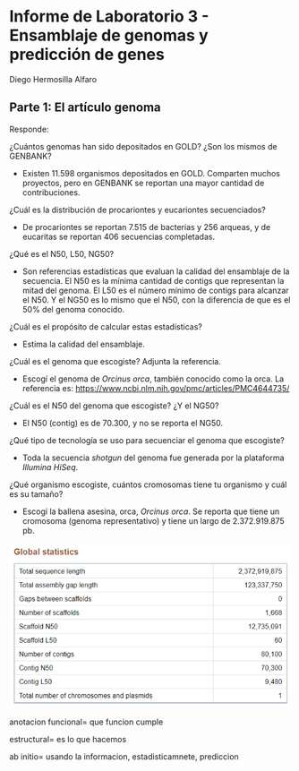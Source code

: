 # Informe de Laboratorio 3 - Ensamblaje de genomas y predicción de genes
Diego Hermosilla Alfaro

## Parte 1: El artículo genoma

Responde:

¿Cuántos genomas han sido depositados en GOLD? ¿Son los mismos de GENBANK?
  - Existen 11.598 organismos depositados en GOLD. Comparten muchos proyectos, pero en GENBANK se reportan una mayor cantidad de contribuciones.
  
¿Cuál es la distribución de procariontes y eucariontes secuenciados?
  - De procariontes se reportan 7.515 de bacterias y 256 arqueas, y de eucaritas se reportan 406 secuencias completadas.
  
¿Qué es el N50, L50, NG50?
  - Son referencias estadísticas que evaluan la calidad del ensamblaje de la secuencia. El N50 es la mínima cantidad de contigs que representan la mitad del genoma. El L50 es el número mínimo de contigs para alcanzar el N50. Y el NG50 es lo mismo que el N50, con la diferencia de que es el 50% del genoma conocido.
  
¿Cuál es el propósito de calcular estas estadísticas?
  - Estima la calidad del ensamblaje.
  
¿Cuál es el genoma que escogiste? Adjunta la referencia.
  - Escogí el genoma de *Orcinus orca*, también conocido como la orca. La referencia es: https://www.ncbi.nlm.nih.gov/pmc/articles/PMC4644735/
  
¿Cuál es el N50 del genoma que escogiste? ¿Y el NG50?
  - El N50 (contig) es de 70.300, y no se reporta el NG50.
  
¿Qué tipo de tecnología se uso para secuenciar el genoma que escogiste?
  - Toda la secuencia *shotgun* del genoma fue generada por la plataforma *Illumina HiSeq*.
  
¿Qué organismo escogiste, cuántos cromosomas tiene tu organismo y cuál es su tamaño?  
  - Escogí la ballena asesina, orca, *Orcinus orca*. Se reporta que tiene un cromosoma (genoma representativo) y tiene un largo de 2.372.919.875 pb. 
  
  
![imagen 1](https://raw.githubusercontent.com/dhermo/lab-3/master/globalstatistics.jpg)  
  
  
anotacion funcional= que funcion cumple

estructural= es lo que hacemos


ab initio= usando la informacion, estadisticamnete, prediccion
